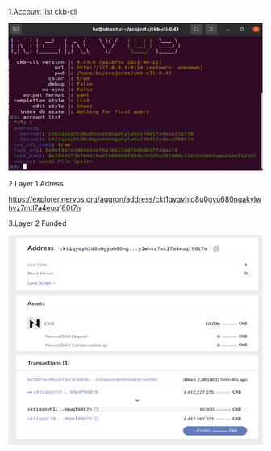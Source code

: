
1.Account list ckb-cli

![CKB](https://github.com/cesheep/gitcoin-nervo/blob/main/Step1/accountlist.png "list")

2.Layer 1 Adress

https://explorer.nervos.org/aggron/address/ckt1qyqyhld8u0gyu680ngakylwhvz7mtl7a4euqf60t7n

3.Layer 2 Funded

![Funded](https://github.com/cesheep/gitcoin-nervo/blob/main/Step1/Fundedaccount.png)
